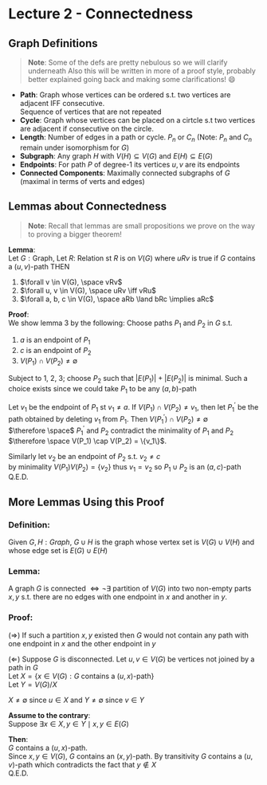 # Lecture 2 - Connectedness

## Graph Definitions

> **Note**: Some of the defs are pretty nebulous so we will clarify underneath
> Also this will be written in more of a proof style, probably better explained
> going back and making some clarifications! :smile:

- **Path**: Graph whose vertices can be ordered s.t. two vertices are adjacent IFF consecutive.\
Sequence of vertices that are not repeated
- **Cycle**: Graph whose vertices can be placed on a cirtcle s.t two vertices are adjacent if consecutive on the circle.
- **Length**: Number of edges in a path or cycle. $P_n$ or $C_n$ (Note: $P_n$ and $C_n$ remain under isomorphism for $G$)
- **Subgraph**: Any graph $H$ with $V(H) \subseteq V(G)$ and $E(H) \subseteq E(G)$ 
- **Endpoints**: For path $P$ of degree-1 its vertices $u,v$ are its endpoints
- **Connected Components**: Maximally connected subgraphs of $G$ (maximal in terms of verts and edges)

## Lemmas about Connectedness 

> **Note**: Recall that lemmas are small propositions we prove on the way to proving a bigger theorem!

**Lemma**: \
Let $G : \text{Graph}$, Let $R :$ Relation  st $R$ is on $V(G)$ 
where $uRv$ is true if $G$ contains a $(u, v)$-path
THEN
1. $\forall v \in V(G), \space vRv$
2. $\forall u, v \in V(G), \space uRv \iff vRu$
3. $\forall a, b, c \in V(G), \space aRb \land bRc \implies aRc$

**Proof**: \
We show lemma 3 by the following: Choose paths $P_1$ and $P_2$ in $G$ s.t.
1. $a$ is an endpoint of $P_1$ 
2. $c$ is an endpoint of $P_2$ 
3. $V(P_1) \cap V(P_2) \neq \emptyset$ 

Subject to 1, 2, 3; choose $P_2$ such that $|E(P_1)| + |E(P_2)|$ is minimal.
Such a choice exists since we could take $P_1$ to be any $(a, b)$-path

Let $v_1$ be the endpoint of $P_1$ st $v_1 \neq a$. If $V(P_1) \cap V(P_2) \neq {v_1}$,
then let $P^{\prime}_{1}$ be the path obtained by deleting $v_1$ from $P_1$.
Then $V(P^\prime_1) \cap V(P_2) \neq \emptyset$ \
$\therefore \space$ 
$P^\prime_1$ and $P_2$ contradict the minimality of $P_1$ and $P_2$ \
$\therefore \space V(P_1) \cap V(P_2) = \{v_1\}$.

Similarly let $v_2$ be an endpoint of $P_2$ s.t. $v_2 \neq c$ \
by minimality $V(P_1) V(P_2) = \{v_2\}$ thus $v_1 = v_2$ so $P_1 \cup P_2$ is an $(a,c)$-path \
$\text{Q.E.D.}$

## More Lemmas Using this Proof

### **Definition**:
Given $G, H : Graph$, $G \cup H$ is the graph whose vertex set is $V(G) \cup V(H)$ and
whose edge set is $E(G) \cup E(H)$ 

### **Lemma**:  
A graph $G$ is connected $\iff \lnot \exists$ partition of $V(G)$ into two non-empty parts $x, y$ s.t.
there are no edges with one endpoint in $x$ and another in $y$.

### **Proof**:
($\Rightarrow$) If such a partition $x, y$ existed then $G$ would not contain any
path with one endpoint in $x$ and the other endpoint in $y$

($\Leftarrow$) Suppose $G$ is disconnected. Let $u,v \in V(G)$ be vertices not joined by a path in $G$ \
Let $X = \{x \in V(G) : G \text{ contains a } (u, x)\text{-path} \}$ \
Let $Y = V(G)/X$

$X \neq \emptyset$ since $u \in X$ and $Y \neq \emptyset$ since $v \in Y$

**Assume to the contrary**: \
Suppose $\exists x \in X, y \in Y \mid x,y \in E(G)$

**Then**: \
$G$ contains a $(u,x)$-path. \
Since  $x,y \in V(G)$, $G$ contains an $(x,y)$-path. By transitivity $G$ contains a $(u,v)$-path
which contradicts the fact that $y \notin X$ \
$\text{Q.E.D.}$ 


